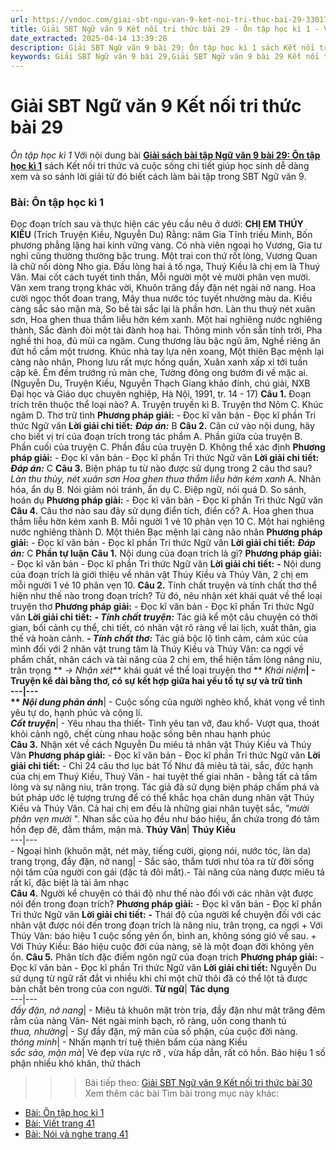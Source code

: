 ```yaml
---
url: https://vndoc.com/giai-sbt-ngu-van-9-ket-noi-tri-thuc-bai-29-330177
title: Giải SBT Ngữ văn 9 Kết nối tri thức bài 29 - Ôn tập học kì 1 - VnDoc.com
date_extracted: 2025-04-14 13:39:28
description: Giải SBT Ngữ văn 9 bài 29: Ôn tập học kì 1 sách Kết nối tri thức có đáp án chi tiết cho các bạn cùng tham khảo.
keywords: Giải SBT Ngữ văn 9 bài 29,Giải SBT Ngữ văn 9 bài 29 Kết nối tri thức,Giải sách bài tập Ngữ văn KNTT lớp 9,Ngữ văn lớp 9 Kết nối tri thức,giải bài tập ngữ văn lớp 9,bài Ôn tập học kì 1,giải SBT ngữ văn 9 KNTT trang 36
---
```


# Giải SBT Ngữ văn 9 Kết nối tri thức bài 29
 _Ôn tập học kì 1_
Với nội dung bài [**Giải sách bài tập Ngữ văn 9 bài 29: Ôn tập học kì 1**](<https://vndoc.com/giai-sbt-ngu-van-9-ket-noi-tri-thuc-bai-29-330177>) sách Kết nối tri thức và cuộc sống chi tiết giúp học sinh dễ dàng xem và so sánh lời giải từ đó biết cách làm bài tập trong SBT Ngữ văn 9.
### **Bài: Ôn tập học kì 1**
Đọc đoạn trích sau và thực hiện các yêu cầu nêu ở dưới:
**CHỊ EM THÚY KIỀU**
\(Trích Truyện Kiều, Nguyễn Du\)
Rằng: năm Gia Tĩnh triều Minh,
Bốn phương phẳng lặng hai kinh vững vàng.
Có nhà viên ngoại họ Vương,
Gia tư nghỉ cũng thường thường bậc trung.
Một trai con thứ rốt lòng,
Vương Quan là chữ nối dòng Nho gia.
Đầu lòng hai ả tố nga,
Thuý Kiều là chị em là Thuý Vân.
Mai cốt cách tuyết tinh thần,
Mỗi người một vẻ mười phân vẹn mười.
Vân xem trang trọng khác vời,
Khuôn trăng đầy đặn nét ngài nở nang.
Hoa cười ngọc thốt đoan trang,
Mây thua nước tóc tuyết nhường màu da.
Kiều càng sắc sảo mặn mà,
So bề tài sắc lại là phần hơn.
Làn thu thuỷ nét xuân sơn,
Hoa ghen thua thắm liễu hờn kém xanh.
Một hai nghiêng nước nghiêng thành,
Sắc đành đòi một tài đành hoạ hai.
Thông minh vốn sẵn tính trời,
Pha nghề thi hoạ, đủ mùi ca ngâm.
Cung thương làu bậc ngũ âm,
Nghề riêng ăn đứt hồ cầm một trương.
Khúc nhà tay lựa nên xoang,
Một thiên Bạc mệnh lại càng não nhân,
Phong lưu rất mực hồng quần,
Xuân xanh xấp xỉ tới tuần cập kê.
Êm đềm trướng rủ màn che,
Tường đông ong bướm đi về mặc ai.
\(Nguyễn Du, Truyện Kiều, Nguyễn Thạch Giang khảo đính, chú giải, NXB Đại học và Giáo dục chuyên nghiệp, Hà Nội, 1991, tr. 14 - 17\)
**Câu 1.** Đoạn trích trên thuộc thể loại nào?
A. Truyện truyền kì
B. Truyện thơ Nôm
C. Khúc ngâm
D. Thơ trữ tình
**Phương pháp giải:**
\- Đọc kĩ văn bản
\- Đọc kĩ phần Tri thức Ngữ văn
**Lời giải chi tiết:**
**_Đáp án:_** B
**Câu 2.** Căn cứ vào nội dung, hãy cho biết vị trí của đoạn trích trong tác phẩm
A. Phần giữa của truyện
B. Phần cuối của truyện
C. Phần đầu của truyện
D. Không thể xác định
**Phương pháp giải:**
\- Đọc kĩ văn bản
\- Đọc kĩ phần Tri thức Ngữ văn
**Lời giải chi tiết:**
**_Đáp án:_** C
**Câu 3.** Biện pháp tu từ nào được sử dụng trong 2 câu thơ sau?
_Làn thu thủy, nét xuân sơn_
 _Hoa ghen thua thắm liễu hờn kém xanh_
A. Nhân hóa, ẩn dụ
B. Nói giảm nói tránh, ẩn dụ
C. Điệp ngữ, nói quá
D. So sánh, hoán dụ
**Phương pháp giải:**
\- Đọc kĩ văn bản
\- Đọc kĩ phần Tri thức Ngữ văn
**Câu 4.** Câu thơ nào sau đây sử dụng điển tích, điển cố?
A. Hoa ghen thua thắm liễu hờn kém xanh
B. Mỗi người 1 vẻ 10 phân vẹn 10
C. Một hai nghiêng nước nghiêng thành
D. Một thiên Bạc mệnh lại càng não nhân
**Phương pháp giải:**
\- Đọc kĩ văn bản
\- Đọc kĩ phần Tri thức Ngữ văn
**Lời giải chi tiết:**
**_Đáp án:_** C
**Phần tự luận**
**Câu 1.** Nội dung của đoạn trích là gì?
**Phương pháp giải:**
\- Đọc kĩ văn bản
\- Đọc kĩ phần Tri thức Ngữ văn
**Lời giải chi tiết:**
**-** Nội dung của đoạn trích là giới thiệu về nhân vật Thúy Kiều và Thúy Vân, 2 chị em mỗi người 1 vẻ 10 phân vẹn 10.
**Câu 2.** Tính chất truyện và tính chất thơ thể hiện như thế nào trong đoạn trích? Từ đó, nêu nhận xét khái quát về thể loại truyện thơ
**Phương pháp giải:**
\- Đọc kĩ văn bản
\- Đọc kĩ phần Tri thức Ngữ văn
**Lời giải chi tiết:**
**_\- Tính chất truyện:_** Tác giả kể một câu chuyện có thời gian, bối cảnh cụ thể, chi tiết, có nhân vật rõ ràng về lai lịch, xuất thân, gia thế và hoàn cảnh.
**_\- Tính chất thơ:_** Tác giả bộc lộ tình cảm, cảm xúc của mình đối với 2 nhân vật trung tâm là Thúy Kiều và Thúy Vân: ca ngợi về phẩm chất, nhân cách và tài năng của 2 chị em, thể hiện tấm lòng nâng niu, trân trọng
** _→ Nhận xét_** khái quát về thể loại truyện thơ
** _Khái niệm_**|  \- Truyện kể dài bằng thơ, có sự kết hợp giữa hai yếu tố tự sự và trữ tình  
---|---  
** _Nội dung phản ánh_**|  \- Cuộc sống của người nghèo khổ, khát vọng về tình yêu tự do, hạnh phúc và cộng lí.  
**_Cốt truyện_**|  \- Yêu nhau tha thiết\- Tình yêu tan vỡ, đau khổ\- Vượt qua, thoát khỏi cảnh ngộ, chết cùng nhau hoặc sống bên nhau hạnh phúc  
**Câu 3.** Nhận xét về cách Nguyễn Du miêu tả nhân vật Thúy Kiều và Thúy Vân
**Phương pháp giải:**
\- Đọc kĩ văn bản
\- Đọc kĩ phần Tri thức Ngữ văn
**Lời giải chi tiết:**
\- Chỉ 24 câu thơ lục bát Tố Như đã miêu tả tài, sắc, đức hạnh của chị em Thuý Kiều, Thuý Vân - hai tuyệt thế giai nhân - bằng tất cả tấm lòng và sự nâng niu, trân trọng. Tác giả đã sử dụng biện pháp chấm phá và bút pháp ước lệ tượng trưng để có thể khắc họa chân dung nhân vật Thúy Kiều và Thúy Vân. Cả hai chị em đều là những giai nhân tuyệt sắc, _"mười phân vẹn mười_ ". Nhan sắc của họ đều như báo hiệu, ẩn chứa trong đó tâm hồn đẹp đẽ, đằm thắm, mặn mà.
**Thúy Vân**| **Thúy Kiều**  
---|---  
\- Ngoại hình \(khuôn mặt, nét mày, tiếng cười, giọng nói, nước tóc, làn da\) trang trọng, đầy đặn, nở nang| \- Sắc sảo, thắm tươi như tỏa ra từ đời sống nội tâm của người con gái \(đặc tả đôi mắt\).\- Tài năng của nàng được miêu tả rất kĩ, đặc biệt là tài âm nhạc  
**Câu 4.** Người kể chuyện có thái độ như thế nào đối với các nhân vật được nói đến trong đoạn trích?
**Phương pháp giải:**
\- Đọc kĩ văn bản
\- Đọc kĩ phần Tri thức Ngữ văn
**Lời giải chi tiết:**
**-** Thái độ của người kể chuyện đối với các nhân vật được nói đến trong đoạn trích là nâng niu, trân trọng, ca ngợi
\+ Với Thúy Vân: báo hiệu 1 cuộc sống yên ổn, bình an, không sóng gió về sau.
\+ Với Thúy Kiều: Báo hiệu cuộc đời của nàng, sẽ là một đoạn đời không yên ổn.
**Câu 5.** Phân tích đặc điểm ngôn ngữ của đoạn trích
**Phương pháp giải:**
\- Đọc kĩ văn bản
\- Đọc kĩ phần Tri thức Ngữ văn
**Lời giải chi tiết:**
Nguyễn Du sử dụng từ ngữ rất đắt vì nhiều khi chỉ một chữ thôi đã có thể lột tả được bản chất bên trong của con người.
**Từ ngữ**| **Tác dụng**  
---|---  
 _đầy đặn, nở nang_|  \- Miêu tả khuôn mặt tròn trịa, đầy đặn như mặt trăng đêm rằm của nàng Vân\- Nét ngài minh bạch, rõ ràng, uốn cong thanh tú  
 _thua, nhường_|  \- Sự đầy đặn, mỹ mãn của số phận, của cuộc đời nàng.  
_thông minh_|  \- Nhấn mạnh trí tuệ thiên bẩm của nàng Kiều  
 _sắc sảo, mặn mà_|  Vẻ đẹp vừa rực rỡ , vừa hấp dẫn, rất có hồn. Báo hiệu 1 số phận nhiều khó khăn, thử thách  
>>> Bài tiếp theo: [Giải SBT Ngữ văn 9 Kết nối tri thức bài 30](<https://vndoc.com/giai-sbt-ngu-van-9-ket-noi-tri-thuc-bai-30-330179>)
Xem thêm các bài Tìm bài trong mục này khác:
  * [Bài: Ôn tập học kì 1](</giai-sbt-ngu-van-9-ket-noi-tri-thuc-bai-30-330179>)
  * [Bài: Viết trang 41](</giai-sbt-ngu-van-9-ket-noi-tri-thuc-bai-31-330180>)
  * [Bài: Nói và nghe trang 41](</giai-sbt-ngu-van-9-ket-noi-tri-thuc-bai-32-330181>)

